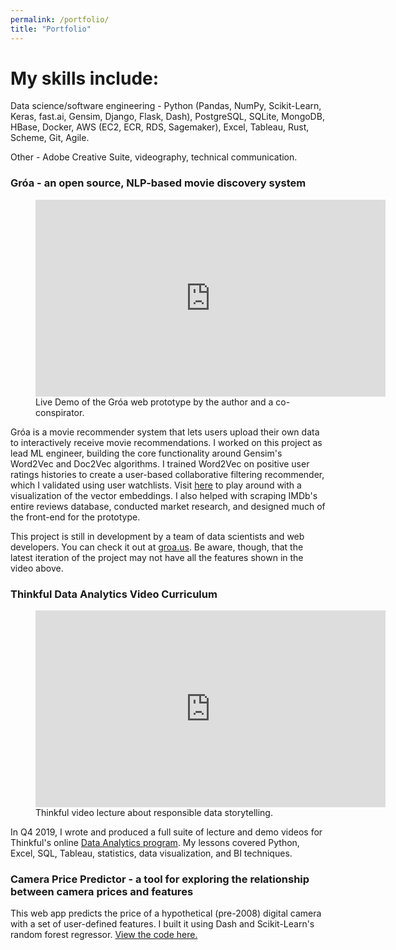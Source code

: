 ```yaml
---
permalink: /portfolio/
title: "Portfolio"
---
```



# My skills include:
Data science/software engineering - Python (Pandas, NumPy, Scikit-Learn, Keras, fast.ai, Gensim, Django, Flask, Dash), PostgreSQL, SQLite, MongoDB, HBase, Docker, AWS (EC2, ECR, RDS, Sagemaker), Excel, Tableau, Rust, Scheme, Git, Agile.

Other - Adobe Creative Suite, videography, technical communication.


### Gróa - an open source, NLP-based movie discovery system
<figure>
	<iframe width="560" height="315" src="https://www.youtube.com/embed/-XXOhunofT8" frameborder="0" allow="accelerometer; autoplay; encrypted-media; gyroscope; picture-in-picture" allowfullscreen></iframe>
	<figcaption>Live Demo of the Gróa web prototype by the author and a co-conspirator.
	</figcaption>
</figure>

Gróa is a movie recommender system that lets users upload their own data to interactively receive movie recommendations. I worked on this project as lead ML engineer, building the core functionality around Gensim's Word2Vec and Doc2Vec algorithms. I trained Word2Vec on positive user ratings histories to create a user-based collaborative filtering recommender, which I validated using user watchlists. Visit [here](https://projector.tensorflow.org/?config=https://raw.githubusercontent.com/coopwilliams/w2v_movie_projector/master/projector_config_top_10k.json) to play around with a visualization of the vector embeddings. I also helped with scraping IMDb's entire reviews database, conducted market research, and designed much of the front-end for the prototype.

This project is still in development by a team of data scientists and web developers. You can check it out at [groa.us](https://www.groa.us/). Be aware, though, that the latest iteration of the project may not have all the features shown in the video above.

### Thinkful Data Analytics Video Curriculum
<figure>
	<iframe width="560" height="315" src="https://www.youtube.com/embed/avXw2krbxgI" frameborder="0" allow="accelerometer; autoplay; encrypted-media; gyroscope; picture-in-picture" allowfullscreen></iframe>
	<figcaption>Thinkful video lecture about responsible data storytelling.
	</figcaption>
</figure>

In Q4 2019, I wrote and produced a full suite of lecture and demo videos for Thinkful's online [Data Analytics program](https://www.thinkful.com/bootcamp/data-analytics/flexible/). My lessons covered Python, Excel, SQL, Tableau, statistics, data visualization, and BI techniques.

### Camera Price Predictor - a tool for exploring the relationship between camera prices and features

This web app predicts the price of a hypothetical (pre-2008) digital camera with a set of user-defined features. I built it using Dash and Scikit-Learn's random forest regressor. [View the code here.](https://github.com/coopwilliams/camera_prices)
